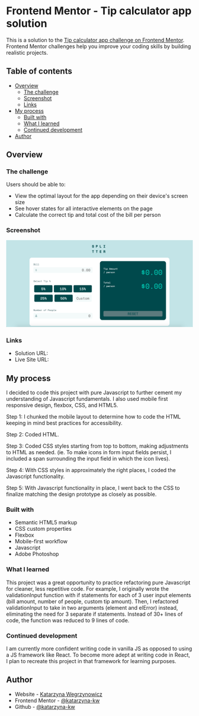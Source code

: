 # Frontend Mentor - Tip calculator app solution

This is a solution to the [Tip calculator app challenge on Frontend Mentor](https://www.frontendmentor.io/challenges/tip-calculator-app-ugJNGbJUX). Frontend Mentor challenges help you improve your coding skills by building realistic projects.

## Table of contents

- [Overview](#overview)
  - [The challenge](#the-challenge)
  - [Screenshot](#screenshot)
  - [Links](#links)
- [My process](#my-process)
  - [Built with](#built-with)
  - [What I learned](#what-i-learned)
  - [Continued development](#continued-development)
- [Author](#author)

## Overview

### The challenge

Users should be able to:

- View the optimal layout for the app depending on their device's screen size
- See hover states for all interactive elements on the page
- Calculate the correct tip and total cost of the bill per person

### Screenshot

![](./images/tip-calculator.png)

### Links

- Solution URL: [](https://github.com/katarzyna-kw/tip-calculator)
- Live Site URL: [](https://katarzyna-kw.github.io/portfolio-website/)

## My process
I decided to code this project with pure Javascript to further cement my understanding of Javascript fundamentals. I also used mobile first responsive design, flexbox, CSS, and HTML5.

Step 1: I chunked the mobile layout to determine how to code the HTML keeping in mind best practices for accessibility.

Step 2: Coded HTML.

Step 3: Coded CSS styles starting from top to bottom, making adjustments to HTML as needed. (ie. To make icons in form input fields persist, I included a span surrounding the input field in which the icon lives).

Step 4: With CSS styles in approximately the right places, I coded the Javascript functionality. 

Step 5: With Javascript functionality in place, I went back to the CSS to  finalize matching the design prototype as closely as possible.

### Built with

- Semantic HTML5 markup
- CSS custom properties
- Flexbox
- Mobile-first workflow
- Javascript
- Adobe Photoshop


### What I learned

This project was a great opportunity to practice refactoring pure Javascript for cleaner, less repetitive code. For example, I originally wrote the validationInput function with if statements for each of 3 user input elements (bill amount, number of people, custom tip amount). Then, I refactored validationInput to take in two arguments (element and elError) instead, eliminating the need for 3 separate if statements. Instead of 30+ lines of code, the function was reduced to 9 lines of code.


### Continued development

I am currently more confident writing code in vanilla JS as opposed to using a JS framework like React. To become more adept at writing code in React, I plan to recreate this project in that framework for learning purposes.


## Author

- Website - [Katarzyna Wegrzynowicz](https://katarzyna-kw.github.io/portfolio-website/)
- Frontend Mentor - [@katarzyna-kw](https://www.frontendmentor.io/profile/katarzyna-kw)
- Github - [@katarzyna-kw](https://github.com/katarzyna-kw)